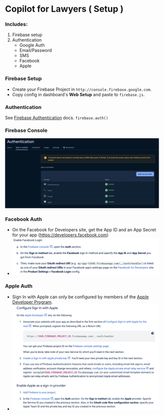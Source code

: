 # Copilot for Lawyers ( Setup )

### Includes:

1. Firebase setup
2. Authentication
	- Google Auth
	- Email/Password
	- SMS 
	- Facebook
	- Apple


### Firebase Setup
- Create your Firebase Project in `http://console.firebase.google.com`.
- Copy config in dashboard's  **Web Setup** and paste to `firebase.js`.

### Authentication
See [Firebase Authentication](https://firebase.google.com/docs/auth/web/start) docs.
`firebase.auth()`

### Firebase Console
![Alt text](/public/images/console.png?raw=true "Firebase Console")

### Facebook Auth
- On the Facebook for Developers site, get the App ID and an App Secret for your app (https://developers.facebook.com)
- ![Alt text](/public/images/facebook.png?raw=true "Facebook Auth")

### Apple Auth
- Sign In with Apple can only be configured by members of the [Apple Developer Program](https://developer.apple.com/programs/).
- ![Alt text](/public/images/apple.png?raw=true "Apple Auth")


